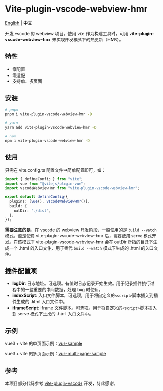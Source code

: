 # Vite-plugin-vscode-webview-hmr

[English](./README.md) | **中文**

开发 vscode 的 webview 项目，使用 vite 作为构建工具时，可用 **vite-plugin-vscode-webview-hmr** 来实现开发模式下的热更新（HMR）。

## 特性

- 零配置
- 零适配
- 支持单、多页面

## 安装

```bash
# pnpm
pnpm i vite-plugin-vscode-webview-hmr -D

# yarn
yarn add vite-plugin-vscode-webview-hmr -D

# npm
npm i vite-plugin-vscode-webview-hmr -D
```

## 使用

只需在 vite.config.ts 配置文件中简单配置即可，如：

```typescript
import { defineConfig } from "vite";
import vue from "@vitejs/plugin-vue";
import vscodeWebviewHmr from "vite-plugin-vscode-webview-hmr";

export default defineConfig({
  plugins: [vue(), vscodeWebviewHmr()],
  build: {
    outDir: "./dist",
  },
});
```

**需要注意的是**，在 vscode 的 webview 开发阶段，一般使用的是 `build --watch` 模式，但是使用 vite-plugin-vscode-webview-hmr 后，需要使用 `serve` 模式开发。在该模式下 vite-plugin-vscode-webview-hmr 会在 outDir 所指的目录下生成一个 .html 的入口文件，用于替代 `build --watch` 模式下生成的 .html 的入口文件。

## 插件配置项

- **logDir**: 日志地址。可选项。有值时日志记录开始生效。用于记录插件执行过程中的一些重要的中间数据，处理 bug 时使用。
- **indexScript**: 入口文件脚本。可选项。用于将自定义的`<script>`脚本插入到插件生成的 .html 入口文件中。
- **iframeScript**: iframe 文件脚本。可选项。用于将自定义的`<script>`脚本插入到 serve 模式下生成的 .html 入口文件中。

## 示例

vue3 + vite 的单页面示例：[vue-sample](https://github.com/liutaigang/vite-plugin-vscode-webview-hmr/tree/main/examples/vue-sample)

vue3 + vite 的多页面示例：[vue-multi-page-sample](https://github.com/liutaigang/vite-plugin-vscode-webview-hmr/tree/main/examples/vue-multi-page-sample)

## 参考

本项目部分代码参考 [vite-plugin-vscode](https://github.com/tomjs/vite-plugin-vscode) 开发，特此感谢。
